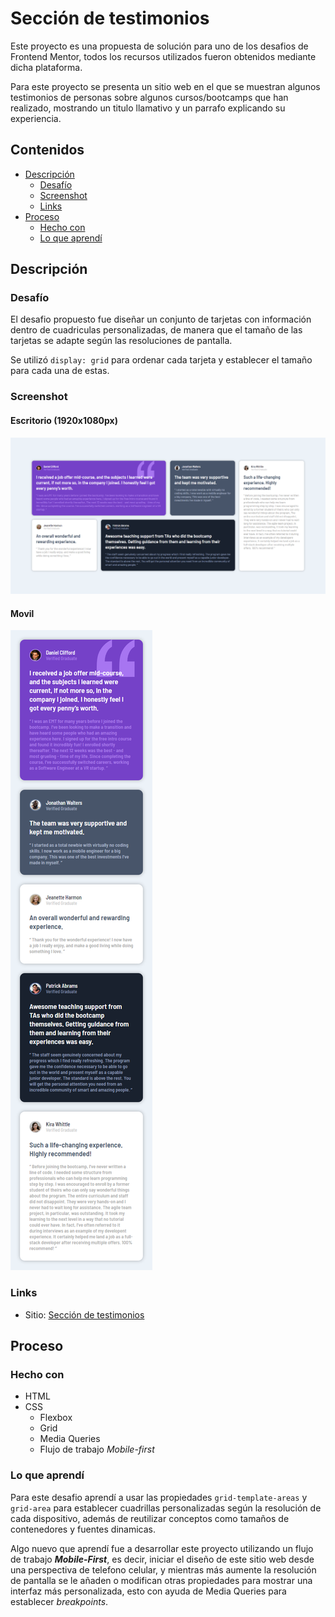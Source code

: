 # Sección de testimonios

Este proyecto es una propuesta de solución para uno de los desafios de Frontend Mentor, todos los recursos utilizados fueron obtenidos mediante dicha plataforma.

Para este proyecto se presenta un sitio web en el que se muestran algunos testimonios de personas sobre algunos cursos/bootcamps que han realizado, mostrando un titulo llamativo y un parrafo explicando su experiencia.

## Contenidos

- [Descripción](#descripción)
  - [Desafío](#desafío)
  - [Screenshot](#screenshot)
  - [Links](#links)
- [Proceso](#proceso)
  - [Hecho con](#hecho-con)
  - [Lo que aprendí](#lo-que-aprendí)

## Descripción

### Desafío

El desafio propuesto fue diseñar un conjunto de tarjetas con información dentro de cuadriculas personalizadas, de manera que el tamaño de las tarjetas se adapte según las resoluciones de pantalla.

Se utilizó ```display: grid``` para ordenar cada tarjeta y establecer el tamaño para cada una de estas.

### Screenshot

#### Escritorio (1920x1080px)
![](./images/example-desktop-1920.png)

#### Movil
![](./images/example-mobile.png)

### Links

- Sitio: [Sección de testimonios](https://f-avalos.github.io/Testimonials-Grid-Section/)

## Proceso

### Hecho con

- HTML
- CSS
  - Flexbox
  - Grid
  - Media Queries
  - Flujo de trabajo _Mobile-first_

### Lo que aprendí

Para este desafio aprendí a usar las propiedades ```grid-template-areas``` y ```grid-area``` para establecer cuadrillas personalizadas según la resolución de cada dispositivo, además de reutilizar conceptos como tamaños de contenedores y fuentes dinamicas.

Algo nuevo que aprendí fue a desarrollar este proyecto utilizando un flujo de trabajo ___Mobile-First___, es decir, iniciar el diseño de este sitio web desde una perspectiva de telefono celular, y mientras más aumente la resolución de pantalla se le añaden o modifican otras propiedades para mostrar una interfaz más personalizada, esto con ayuda de Media Queries para establecer _breakpoints_.